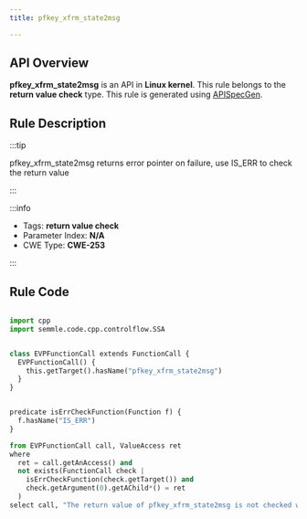 ```yaml
---
title: pfkey_xfrm_state2msg

---
```



## API Overview
**pfkey_xfrm_state2msg** is an API in **Linux kernel**. This rule belongs to the **return value check** type. This rule is generated using [APISpecGen](../../tools/APISpecGen).
## Rule Description

:::tip

pfkey_xfrm_state2msg returns error pointer on failure, use IS_ERR to check the return value

:::

:::info

- Tags: **return value check**
- Parameter Index: **N/A**
- CWE Type: **CWE-253**

:::

## Rule Code
```python

import cpp
import semmle.code.cpp.controlflow.SSA


class EVPFunctionCall extends FunctionCall {
  EVPFunctionCall() {
    this.getTarget().hasName("pfkey_xfrm_state2msg")
  }
}


predicate isErrCheckFunction(Function f) {
  f.hasName("IS_ERR") 
}

from EVPFunctionCall call, ValueAccess ret
where
  ret = call.getAnAccess() and
  not exists(FunctionCall check |
    isErrCheckFunction(check.getTarget()) and
    check.getArgument(0).getAChild*() = ret
  )
select call, "The return value of pfkey_xfrm_state2msg is not checked with IS_ERR."
    
```